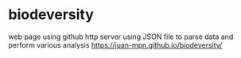 # biodeversity
web page using github http server using JSON file to parse data and perform various analysis
https://juan-mpn.github.io/biodeversity/
